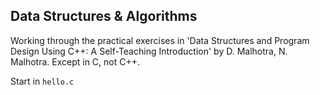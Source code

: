 ## Data Structures & Algorithms

Working through the practical exercises in 'Data Structures and Program Design Using C++: A Self-Teaching Introduction' by D. Malhotra, N. Malhotra. Except in C, not C++.

Start in `hello.c`